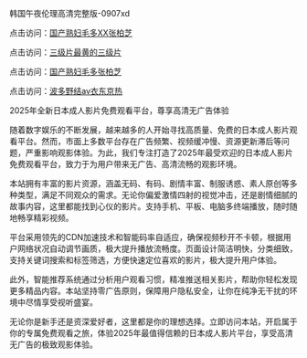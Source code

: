 韩国午夜伦理高清完整版-0907xd


点击访问：<a href="https://heiliaoxqkkct.pages.dev/">国产熟妇毛多XX张柏芝</a>

点击访问：<a href="https://heiliao2dmwwy.pages.dev/">三级片最黄的三级片</a>

点击访问：<a href="https://heiliaowzu4ur.pages.dev/">国产熟妇毛多张柏芝</a>

点击访问：<a href="https://heiliaozj3tjd.pages.dev/">波多野结av衣东京热</a>

2025年全新日本成人影片免费观看平台，尊享高清无广告体验

随着数字娱乐的不断发展，越来越多的人开始寻找高质量、免费的日本成人影片观看平台。然而，市面上多数平台存在广告频繁、视频缓冲慢、资源更新滞后等问题，严重影响观影体验。为此，我们专注打造了2025年最受欢迎的日本成人影片免费观看平台，致力于为用户带来无广告、高清流畅的观影环境。

本站拥有丰富的影片资源，涵盖无码、有码、剧情丰富、制服诱惑、素人原创等多种类型，满足不同观众的需求。无论你偏爱激情四射的视觉冲击，还是剧情细腻的故事内容，这里都能找到心仪的影片。支持手机、平板、电脑多终端播放，随时随地畅享精彩视频。

平台采用领先的CDN加速技术和智能码率自适应，确保视频秒开不卡顿，根据用户网络状况自动调节画质，极大提升播放流畅度。页面设计简洁明快，分类细致，支持关键词搜索和标签筛选，方便快速定位喜欢的影片，极大提升用户体验。

此外，智能推荐系统通过分析用户观看习惯，精准推送相关影片，帮助你轻松发现更多精品内容。本站坚持零广告原则，保障用户隐私安全，让你在纯净无干扰的环境中尽情享受视听盛宴。

无论你是新手还是资深爱好者，这里都是你的理想选择。立即访问本站，开启属于你的专属免费观看之旅，体验2025年最值得信赖的日本成人影片平台，享受高清无广告的极致观影体验。

<span style="display:none;">[Canonical link]( https://github.com/xd588/74115 ）</span>
